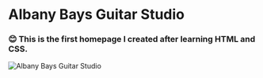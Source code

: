 # Albany Bays Guitar Studio 
### 😊 This is the first homepage I created after learning HTML and CSS. 

![Albany Bays Guitar Studio](images/albanybays-guitar-studio.gif)
